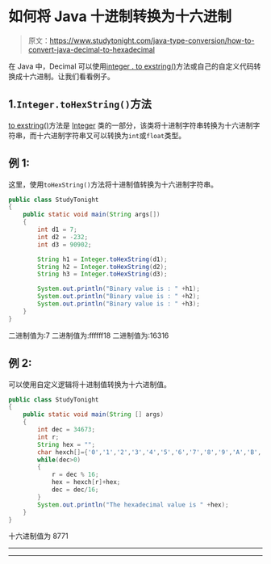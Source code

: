 # 如何将 Java 十进制转换为十六进制

> 原文：<https://www.studytonight.com/java-type-conversion/how-to-convert-java-decimal-to-hexadecimal>

在 Java 中，Decimal 可以使用[integer . to exstring()](https://www.studytonight.com/java-wrapper-class/java-integer-tohexstring-method)方法或自己的自定义代码转换成十六进制。让我们看看例子。

## 1.`Integer.toHexString()`方法

[to exstring()](https://www.studytonight.com/java-wrapper-class/java-integer-tohexstring-method)方法是 [Integer](https://www.studytonight.com/java/wrapper-class.php) 类的一部分，该类将十进制字符串转换为十六进制字符串，而十六进制字符串又可以转换为`int`或`float`类型。

## 例 1:

这里，使用`toHexString()`方法将十进制值转换为十六进制字符串。

```java
public class StudyTonight
{    
	public static void main(String args[])
	{    
		int d1 = 7;
		int d2 = -232;
		int d3 = 90902;

		String h1 = Integer.toHexString(d1);
		String h2 = Integer.toHexString(d2);
		String h3 = Integer.toHexString(d3);

		System.out.println("Binary value is : " +h1);
		System.out.println("Binary value is : " +h2);
		System.out.println("Binary value is : " +h3);
	}    
}
```

二进制值为:7
二进制值为:ffffff18
二进制值为:16316

## 例 2:

可以使用自定义逻辑将十进制值转换为十六进制值。

```java
public class StudyTonight
{    
	public static void main(String [] args)
	{  
		int dec = 34673;
		int r;  
		String hex = "";   
		char hexch[]={'0','1','2','3','4','5','6','7','8','9','A','B','C','D','E','F'};  
		while(dec>0)  
		{  
			r = dec % 16;   
			hex = hexch[r]+hex;   
			dec = dec/16;  
		}  
		System.out.println("The hexadecimal value is " +hex);  
	}
}
```

十六进制值为 8771

* * *

* * *